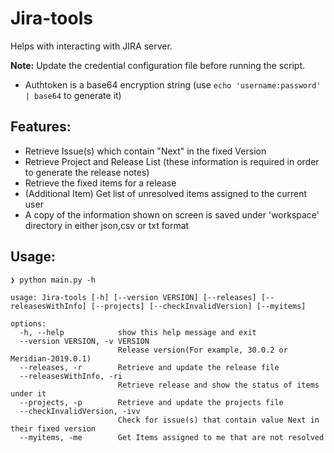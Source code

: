 # Jira-tools
Helps with interacting with JIRA server.

**Note:** Update the credential configuration file before running the script.
* Authtoken is a base64 encryption string (use `echo 'username:password' | base64` to generate it)

## Features:

- Retrieve Issue(s) which contain "Next" in the fixed Version
- Retrieve Project and Release List (these information is required in order to generate the release notes)
- Retrieve the fixed items for a release
- (Additional Item) Get list of unresolved items assigned to the current user
- A copy of the information shown on screen is saved under 'workspace' directory in either json,csv or txt format
 

## Usage:
```
❯ python main.py -h

usage: Jira-tools [-h] [--version VERSION] [--releases] [--releasesWithInfo] [--projects] [--checkInvalidVersion] [--myitems]

options:
  -h, --help            show this help message and exit
  --version VERSION, -v VERSION
                        Release version(For example, 30.0.2 or Meridian-2019.0.1)
  --releases, -r        Retrieve and update the release file
  --releasesWithInfo, -ri
                        Retrieve release and show the status of items under it
  --projects, -p        Retrieve and update the projects file
  --checkInvalidVersion, -ivv
                        Check for issue(s) that contain value Next in their fixed version
  --myitems, -me        Get Items assigned to me that are not resolved
 ```
